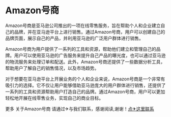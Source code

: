 # Amazon号商

Amazon号商是亚马逊公司推出的一项在线零售服务，旨在帮助个人和企业建立自己的品牌，并在亚马逊平台上进行销售。通过Amazon号商，用户可以创建自己的品牌页面，展示自己的产品，并利用亚马逊的广泛用户群体进行销售。

Amazon号商为用户提供了一系列的工具和资源，帮助他们建立和管理自己的品牌。用户可以使用亚马逊的广告服务来提升自己产品的曝光度，也可以通过亚马逊的物流服务来处理订单和配送。此外，Amazon号商还提供了一些数据分析工具，帮助用户了解自己的销售情况，以及市场趋势。

对于想要在亚马逊平台上开展业务的个人和企业来说，Amazon号商是一个非常有吸引力的选择。它不仅让用户能够借助亚马逊庞大的用户群体进行销售，还提供了一系列的工具和资源帮助用户打造自己的品牌。通过Amazon号商，用户可以更加轻松地开展在线零售业务，实现自己的商业目标。

更多 关于Amazon号商 请通过✈与我们联系，感谢阅读,谢谢！[点✈这里联系](https://add.k02.cc)